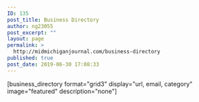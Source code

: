 ```yaml
---
ID: 135
post_title: Business Directory
author: ng23055
post_excerpt: ""
layout: page
permalink: >
  http://midmichiganjournal.com/business-directory
published: true
post_date: 2019-06-30 17:08:33
---
```

[business_directory format="grid3" display="url, email, category" image="featured" description="none"]